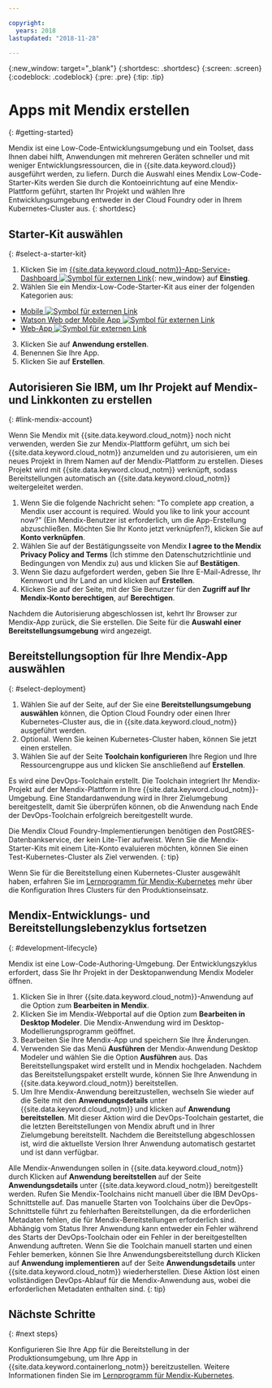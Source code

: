 ```yaml
---

copyright:
  years: 2018
lastupdated: "2018-11-28"

---
```


{:new_window: target="_blank"}
{:shortdesc: .shortdesc}
{:screen: .screen}
{:codeblock: .codeblock}
{:pre: .pre}
{:tip: .tip}

# Apps mit Mendix erstellen
{: #getting-started}

Mendix ist eine Low-Code-Entwicklungsumgebung und ein Toolset, dass Ihnen dabei hilft, Anwendungen mit mehreren Geräten schneller und mit weniger Entwicklungsressourcen, die in {{site.data.keyword.cloud}} ausgeführt werden, zu liefern. Durch die Auswahl eines Mendix Low-Code-Starter-Kits werden Sie durch die Kontoeinrichtung auf eine Mendix-Plattform geführt, starten Ihr Projekt und wählen Ihre Entwicklungsumgebung entweder in der Cloud Foundry oder in Ihrem Kubernetes-Cluster aus.
{: shortdesc}

## Starter-Kit auswählen
{: #select-a-starter-kit}

1. Klicken Sie im [{{site.data.keyword.cloud_notm}}-App-Service-Dashboard ![Symbol für externen Link](../../icons/launch-glyph.svg "Symbol für externen Link")](https://{DomainName}/developer/appservice/dashboard){: new_window} auf **Einstieg**.
2. Wählen Sie ein Mendix-Low-Code-Starter-Kit aus einer der folgenden Kategorien aus:
  * [Mobile ![Symbol für externen Link](../../icons/launch-glyph.svg "Symbol für externen Link")](https://{DomainName}/developer/appservice/starter-kits/mendix-mobile-app)
  * [Watson Web oder Mobile App ![Symbol für externen Link](../../icons/launch-glyph.svg "Symbol für externen Link")](https://{DomainName}/developer/appservice/starter-kits/mendix-web-or-mobile-app-with-watson)
  * [Web-App ![Symbol für externen Link](../../icons/launch-glyph.svg "Symbol für externen Link")](https://{DomainName}/developer/appservice/starter-kits/mendix-web-app)
3. Klicken Sie auf **Anwendung erstellen**.
4. Benennen Sie Ihre App.
5. Klicken Sie auf **Erstellen**.

<!-- 
####### Promote CLOUD.IBM.COM links to prod when approved.
1. From the [{{site.data.keyword.cloud_notm}} App Service dashboard ![External link icon](../../icons/launch-glyph.svg "External link icon")](https://cloud.ibm.com/developer/appservice/dashboard){: new_window}, click **Get Started**.
2. Select a Mendix low-code starter kit from one of the following categories:
  * [Mobile ![External link icon](../../icons/launch-glyph.svg "External link icon")](https://cloud.ibm.com/developer/appservice/starter-kits/mendix-mobile-app)
  * [Watson Web or Mobile App ![External link icon](../../icons/launch-glyph.svg "External link icon")](https://cloud.ibm.com/developer/appservice/starter-kits/mendix-web-or-mobile-app-with-watson)
  * [Web App ![External link icon](../../icons/launch-glyph.svg "External link icon")](https://cloud.ibm.com/developer/appservice/starter-kits/mendix-web-app)
3. Click **Create app**.
4. Name your app.
5. Click **Create**.
-->

## Autorisieren Sie IBM, um Ihr Projekt auf Mendix-und Linkkonten zu erstellen
{: #link-mendix-account}

Wenn Sie Mendix mit {{site.data.keyword.cloud_notm}} noch nicht verwenden, werden Sie zur Mendix-Plattform geführt, um sich bei {{site.data.keyword.cloud_notm}} anzumelden und zu autorisieren, um ein neues Projekt in Ihrem Namen auf der Mendix-Plattform zu erstellen. Dieses Projekt wird mit {{site.data.keyword.cloud_notm}} verknüpft, sodass Bereitstellungen automatisch an {{site.data.keyword.cloud_notm}} weitergeleitet werden.

1. Wenn Sie die folgende Nachricht sehen: "To complete app creation, a Mendix user account is required. Would you like to link your account now?" (Ein Mendix-Benutzer ist erforderlich, um die App-Erstellung abzuschließen. Möchten Sie Ihr Konto jetzt verknüpfen?), klicken Sie auf **Konto verknüpfen**.
2. Wählen Sie auf der Bestätigungsseite von Mendix **I agree to the Mendix Privacy Policy and Terms** (Ich stimme den Datenschutzrichtlinie und Bedingungen von Mendix zu) aus und klicken Sie auf **Bestätigen**.
3. Wenn Sie dazu aufgefordert werden, geben Sie Ihre E-Mail-Adresse, Ihr Kennwort und Ihr Land an und klicken auf **Erstellen**.
4. Klicken Sie auf der Seite, mit der Sie Benutzer für den **Zugriff auf Ihr Mendix-Konto berechtigen**, auf **Berechtigen**.

Nachdem die Autorisierung abgeschlossen ist, kehrt Ihr Browser zur Mendix-App zurück, die Sie erstellen. Die Seite für die **Auswahl einer Bereitstellungsumgebung** wird angezeigt.

## Bereitstellungsoption für Ihre Mendix-App auswählen
{: #select-deployment}

1. Wählen Sie auf der Seite, auf der Sie eine **Bereitstellungsumgebung auswählen** können, die Option Cloud Foundry oder einen Ihrer Kubernetes-Cluster aus, die in {{site.data.keyword.cloud_notm}} ausgeführt werden.
2. Optional. Wenn Sie keinen Kubernetes-Cluster haben, können Sie jetzt einen erstellen.
3. Wählen Sie auf der Seite **Toolchain konfigurieren** Ihre Region und Ihre Ressourcengruppe aus und klicken Sie anschließend auf **Erstellen**.

Es wird eine DevOps-Toolchain erstellt. Die Toolchain integriert Ihr Mendix-Projekt auf der Mendix-Plattform in Ihre {{site.data.keyword.cloud_notm}}-Umgebung. Eine Standardanwendung wird in Ihrer Zielumgebung bereitgestellt, damit Sie überprüfen können, ob die Anwendung nach Ende der DevOps-Toolchain erfolgreich bereitgestellt wurde.

Die Mendix Cloud Foundry-Implementierungen benötigen den PostGRES-Datenbankservice, der kein Lite-Tier aufweist.   Wenn Sie die Mendix-Starter-Kits mit einem Lite-Konto evaluieren möchten, können Sie einen Test-Kubernetes-Cluster als Ziel verwenden.
{: tip}

Wenn Sie für die Bereitstellung einen Kubernetes-Cluster ausgewählt haben, erfahren Sie im [Lernprogramm für Mendix-Kubernetes](/docs/apps/tutorials/tutorial_mendix_kubernetes.html) mehr über die Konfiguration Ihres Clusters für den Produktionseinsatz.


## Mendix-Entwicklungs- und Bereitstellungslebenzyklus fortsetzen
{: #development-lifecycle}

Mendix ist eine Low-Code-Authoring-Umgebung. Der Entwicklungszyklus erfordert, dass Sie Ihr Projekt in der Desktopanwendung Mendix Modeler öffnen.

1. Klicken Sie in Ihrer {{site.data.keyword.cloud_notm}}-Anwendung auf die Option zum **Bearbeiten in Mendix**.
2. Klicken Sie im Mendix-Webportal auf die Option zum **Bearbeiten in Desktop Modeler**.
  Die Mendix-Anwendung wird im Desktop-Modellierungsprogramm geöffnet.
3. Bearbeiten Sie Ihre Mendix-App und speichern Sie Ihre Änderungen.
4. Verwenden Sie das Menü **Ausführen** der Mendix-Anwendung Desktop Modeler und wählen Sie die Option **Ausführen** aus.
  Das Bereitstellungspaket wird erstellt und in Mendix hochgeladen. Nachdem das Bereitstellungspaket erstellt wurde, können Sie Ihre Anwendung in {{site.data.keyword.cloud_notm}} bereitstellen.
5. Um Ihre Mendix-Anwendung bereitzustellen, wechseln Sie wieder auf die Seite mit den **Anwendungsdetails** unter {{site.data.keyword.cloud_notm}} und klicken auf **Anwendung bereitstellen**.
  Mit dieser Aktion wird die DevOps-Toolchain gestartet, die die letzten Bereitstellungen von Mendix abruft und in Ihrer Zielumgebung bereitstellt. Nachdem die Bereitstellung abgeschlossen ist, wird die aktuellste Version Ihrer Anwendung automatisch gestartet und ist dann verfügbar.

Alle Mendix-Anwendungen sollen in {{site.data.keyword.cloud_notm}} durch Klicken auf **Anwendung bereitstellen** auf der Seite **Anwendungsdetails** unter {{site.data.keyword.cloud_notm}} bereitgestellt werden. Rufen Sie Mendix-Toolchains nicht manuell über die IBM DevOps-Schnittstelle auf. Das manuelle Starten von Toolchains über die DevOps-Schnittstelle führt zu fehlerhaften Bereitstellungen, da die erforderlichen Metadaten fehlen, die für Mendix-Bereitstellungen erforderlich sind. Abhängig vom Status Ihrer Anwendung kann entweder ein Fehler während des Starts der DevOps-Toolchain oder ein Fehler in der bereitgestellten Anwendung auftreten. Wenn Sie die Toolchain manuell starten und einen Fehler bemerken, können Sie Ihre Anwendungsbereitstellung durch Klicken auf **Anwendung implementieren** auf der Seite **Anwendungsdetails** unter {{site.data.keyword.cloud_notm}} wiederherstellen. Diese Aktion löst einen vollständigen DevOps-Ablauf für die Mendix-Anwendung aus, wobei die erforderlichen Metadaten enthalten sind.
{: tip}

## Nächste Schritte 
{: #next steps}

Konfigurieren Sie Ihre App für die Bereitstellung in der Produktionsumgebung, um Ihre App in {{site.data.keyword.containerlong_notm}} bereitzustellen. Weitere Informationen finden Sie im [Lernprogramm für Mendix-Kubernetes](/docs/apps/tutorials/tutorial_mendix_kubernetes.html). 
